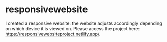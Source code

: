 # responsivewebsite
I created a responsive website: the website adjusts accordingly depending on which device it is viewed on. Please access the project here: https://responsivewebsiteproject.netlify.app/. 
